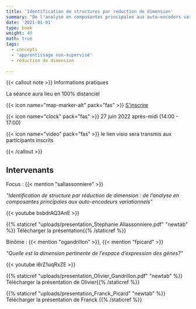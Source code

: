 ```yaml
---
title: 'Identification de structures par réduction de dimension'
summary: "De l'analyse en composantes principales aux auto-encoders variationnels"
date: '2021-01-01'
type: book
weight: 40
math: true
tags:
  - concepts
  - 'apprentissage non-supervisé'
  - réduction de dimension
  
---
```


{{< callout note >}}
Informations pratiques

La séance aura lieu en 100% distanciel

{{< icon name="map-marker-alt" pack="fas" >}} <a href="https://inrae-fr.zoom.us/webinar/register/WN_mKp7fjEUTqSFINaN-c_vCw">S'inscrire</a>

{{< icon name="clock" pack="fas" >}} 27 juin 2022 après-midi (14:00 - 17:00)

{{< icon name="video" pack="fas" >}} le lien visio sera transmis aux participants inscrits

{{< /callout >}}

## Intervenants

Focus : {{< mention "sallassonniere" >}}

*"Identification de structure par réduction de dimension : de l’analyse en composantes principales aux auto-encodeurs variationnels"*

{{< youtube bsbdrAQ3AnE >}}

{{% staticref "uploads/presentation_Stephanie Allassonniere.pdf" "newtab" %}} Télécharger la présentation{{% /staticref %}}

Binôme : {{< mention "ogandrillon" >}}, {{< mention "fpicard" >}}

*"Quelle est la dimension pertinente de l’espace d’expression des gènes?"*

{{< youtube i6rZ1uqRxZE >}}

{{% staticref "uploads/presentation_Olivier_Gandrillon.pdf" "newtab" %}} Télécharger la présentation de Olivier{{% /staticref %}}

{{% staticref "uploads/presentation_Franck_Picard" "newtab" %}} Télécharger la présentation de Franck {{% /staticref %}}


